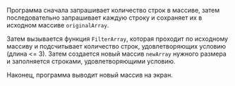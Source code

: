 Программа сначала запрашивает количество строк в массиве, затем последовательно запрашивает каждую строку и сохраняет их в исходном массиве `originalArray`.

Затем вызывается функция `FilterArray`, которая проходит по исходному массиву и подсчитывает количество строк, удовлетворяющих условию (длина <= 3). Затем создается новый массив `newArray` нужного размера и заполняется строками, удовлетворяющими условию.

Наконец, программа выводит новый массив на экран.